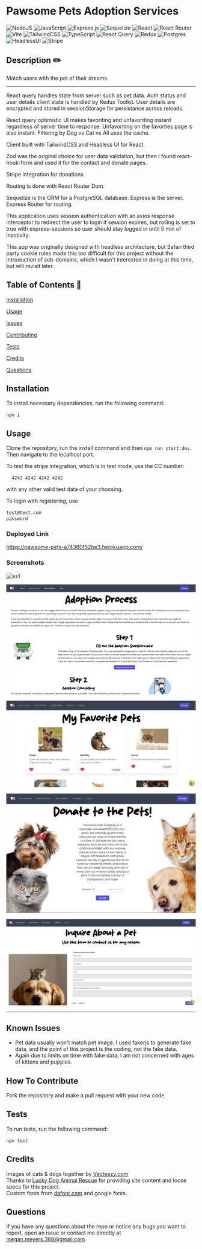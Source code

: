 # Pawsome Pets Adoption Services


   ![NodeJS](https://img.shields.io/badge/node.js-6DA55F?style=for-the-badge&logo=node.js&logoColor=white) ![JavaScript](https://img.shields.io/badge/javascript-%23323330.svg?style=for-the-badge&logo=javascript&logoColor=%23F7DF1E) ![Express.js](https://img.shields.io/badge/express.js-%23404d59.svg?style=for-the-badge&logo=express&logoColor=%2361DAFB) ![Sequelize](https://img.shields.io/badge/Sequelize-52B0E7?style=for-the-badge&logo=Sequelize&logoColor=white) ![React](https://img.shields.io/badge/react-%2320232a.svg?style=for-the-badge&logo=react&logoColor=%2361DAFB) ![React Router](https://img.shields.io/badge/React_Router-CA4245?style=for-the-badge&logo=react-router&logoColor=white) ![Vite](https://img.shields.io/badge/vite-%23646CFF.svg?style=for-the-badge&logo=vite&logoColor=white) ![TailwindCSS](https://img.shields.io/badge/tailwindcss-%2338B2AC.svg?style=for-the-badge&logo=tailwind-css&logoColor=white) ![TypeScript](https://img.shields.io/badge/typescript-%23007ACC.svg?style=for-the-badge&logo=typescript&logoColor=white) ![React Query](https://img.shields.io/badge/-React%20Query-FF4154?style=for-the-badge&logo=react%20query&logoColor=white) ![Redux](https://img.shields.io/badge/redux-%23593d88.svg?style=for-the-badge&logo=redux&logoColor=white) ![Postgres](https://img.shields.io/badge/postgres-%23316192.svg?style=for-the-badge&logo=postgresql&logoColor=white) ![HeadlessUI](https://img.shields.io/badge/Headless%20UI-66E3FF.svg?style=for-the-badge&logo=Headless-UI&logoColor=black) ![Stripe](https://img.shields.io/badge/Stripe-5469d4?style=for-the-badge&logo=stripe&logoColor=ffffff)
   
  ## Description  ✏️
  
  Match users with the pet of their dreams. 

  <hr/>

  React query handles state from server such as pet data. Auth status and user details client state is handled by Redux Toolkit. User details are encrypted and stored in sessionStorage for persistance across reloads. 

  React query optimistic UI makes favoriting and unfavoriting instant regardless of server time to response. Unfavoriting on the favorties page is also instant. Filtering by Dog vs Cat vs All uses the cache. 

  Client built with TailwindCSS and Headless UI for React.

  Zod was the original choice for user data validation, but then I found react-hook-form and used it for the contact and donate pages.

  Stripe integration for donations. 

  Routing is done with React Router Dom.

  Sequelize is the ORM for a PostgreSQL database. Express is the server. Express Router for routing.

  This application uses session authentication with an axios response interceptor to redirect the user to login if session expires, but rolling is set to true with express-sessions so user should stay logged in until 5 min of inactivity.

  This app was originally designed with headless architecture, but Safari third party cookie rules made this too difficult for this project without the introduction of sub-domains, which I wasn't interested in doing at this time, but will revisit later. 
  
  ## Table of Contents 📖
  
  [Installation](#installation)

  [Usage](#usage)

  

  [Issues](#known-issues)

  [Contributing](#how-to-contribute)

  [Tests](#tests) 

  [Credits](#credits)

  [Questions](#questions)
  
  ## Installation 
  
  To install necessary dependencies, run the following command:
  
  ```
  npm i
  ```
  
  ## Usage 
  
  Clone the repository, run the install command and then ```npm run start:dev```. Then navigate to the localhost port.

  To test the stripe integration, which is in test mode, use the CC number: 

      4242 4242 4242 4242 

  with any other valid test data of your choosing.

  To login with registering, use

    test@test.com
    password

  ### Deployed Link
  https://pawsome-pets-a74380f52be3.herokuapp.com/

### Screenshots
![ss1](./client/src/assets/images/homepage.png)

![ss2](./client/src/assets/images/adoptpage.png)

![ss3](./client/src/assets/images/fav.png)

![ss4](./client/src/assets/images/donate.png)

![ss5](./client/src/assets/images/inquire.png)

______________________________________________________________________________________



## Known Issues 

- Pet data usually won't match pet image. I used fakerjs to generate fake data, and the point of this project is the coding, not the fake data.
- Again due to limits on time with fake data, I am not concerned with ages of kittens and puppies.

## How To Contribute 
  
Fork the repository and make a pull request with your new code.
  
## Tests 
  
To run tests, run the following command:
  
  ```
  npm test
  ```


## Credits 

Images of cats & dogs together by [Vecteezy.com](https://www.vecteezy.com/)<br/>
Thanks to [Lucky Dog Animal Rescue](https://www.luckydoganimalrescue.org/) for providing site content and loose specs for this project. <br/>
Custom fonts from [dafont.com](https://www.dafont.com/) and google fonts.

 ## Questions 
  
 If you have any questions about the repo or notice any bugs you want to report, open an issue or contact me directly at megan.meyers.388@gmail.com. 
  
  
